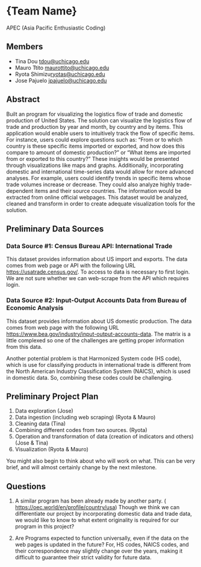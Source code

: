 # {Team Name}
APEC (Asia Pacific Enthusiastic Coding)

## Members

- Tina Dou <tdou@uchicago.edu>
- Mauro Ttito <maurottito@uchicago.edu>
- Ryota Shimizu<ryotas@uchicago.edu>
- Jose Pajuelo <jpajuelo@uchicago.edu>


## Abstract

Built an program for visualizing the logistics flow of trade and domestic production of United States. The solution can visualize the logistics flow of trade and production by year and month, by country and by items.  This application would enable users to intuitively track the flow of specific items. For instance, users could explore questions such as: “From or to which country is these specific items imported or exported, and how does this compare to amount of domestic production?” or “What items are imported from or exported to this country?” These insights would be presented through visualizations like maps and graphs.
Additionally, incorporating domestic and international time-series data would allow for more advanced analyses. For example, users could identify trends in specific items whose trade volumes increase or decrease. They could also analyze highly trade-dependent items and their source countries.
The information would be extracted from online official webpages. This dataset would be analyzed, cleaned and transform in order to create adequate visualization tools for the solution.

## Preliminary Data Sources

### Data Source #1:  Census Bureau API: International Trade
This dataset provides information about US import and exports. The data comes from web page or API with the following URL https://usatrade.census.gov/.
To access to data is necessary to first login. We are not sure whether we can web-scrape from the API which requires login.

### Data Source #2:  Input-Output Accounts Data from Bureau of Economic Analysis
This dataset provides information about US domestic production. The data comes from web page with the following URL https://www.bea.gov/industry/input-output-accounts-data. The matrix is a little complexed so one of the challenges are getting proper information from this data.

Another potential problem is that Harmonized System code (HS code), which is use for classifying products in international trade is different from the North American Industry Classification System (NAICS), which is used in domestic data. So, combining these codes could be challenging. 


## Preliminary Project Plan


1.	Data exploration (Jose)
2.	Data ingestion (including web scraping) (Ryota & Mauro)
3.	Cleaning data (Tina)
4.	Combining different codes from two sources. (Ryota) 
5.	Operation and transformation of data (creation of indicators and others) (Jose & Tina)
6.	Visualization  (Ryota & Mauro)

You might also begin to think about who will work on what.
This can be very brief, and will almost certainly change by the next milestone.

## Questions

1.	 A similar program has been already made by another party.
( https://oec.world/en/profile/country/usa) Though we think we can differentiate our project by incorporating domestic data and trade data, we would like to know to what extent originality is required for our program in this project?

2.	Are Programs expected to function universally, even if the data on the web pages is updated in the future? For, HS codes, NAICS codes, and their correspondence may slightly change over the years, making it difficult to guarantee their strict validity for future data.


